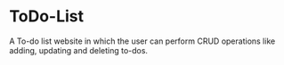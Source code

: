 # ToDo-List
A To-do list website in which the user can perform CRUD operations like adding, updating and deleting  to-dos.
